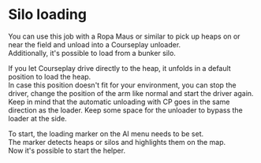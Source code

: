 # Silo loading

  
You can use this job with a Ropa Maus or similar to pick up heaps on or near the field and unload into a Courseplay unloader.  
Additionally, it's possible to load from a bunker silo.  
  
If you let Courseplay drive directly to the heap, it unfolds in a default position to load the heap.  
In case this position doesn't fit for your environment, you can stop the driver, change the position of the arm like normal and start the driver again.  
Keep in mind that the automatic unloading with CP goes in the same direction as the loader. Keep some space for the unloader to bypass the loader at the side.  


  
To start, the loading marker on the AI menu needs to be set.  
The marker detects heaps or silos and highlights them on the map.  
Now it's possible to start the helper.  


